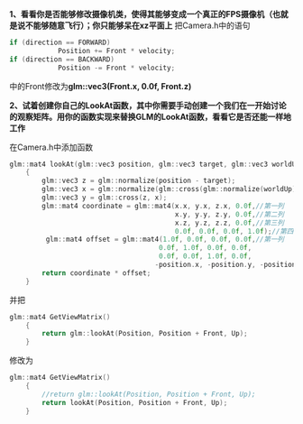 **1、看看你是否能够修改摄像机类，使得其能够变成一个真正的FPS摄像机（也就是说不能够随意飞行）；你只能够呆在xz平面上**
把Camera.h中的语句
```c++
if (direction == FORWARD)
            Position += Front * velocity;
if (direction == BACKWARD)
            Position -= Front * velocity;
```
中的Front修改为**glm::vec3(Front.x, 0.0f, Front.z)**

**2、试着创建你自己的LookAt函数，其中你需要手动创建一个我们在一开始讨论的观察矩阵。用你的函数实现来替换GLM的LookAt函数，看看它是否还能一样地工作**

在Camera.h中添加函数
```c++
glm::mat4 lookAt(glm::vec3 position, glm::vec3 target, glm::vec3 worldUp)
    {
        glm::vec3 z = glm::normalize(position - target);
        glm::vec3 x = glm::normalize(glm::cross(glm::normalize(worldUp), z));
        glm::vec3 y = glm::cross(z, x);
        glm::mat4 coordinate = glm::mat4(x.x, y.x, z.x, 0.0f,//第一列
                                         x.y, y.y, z.y, 0.0f,//第二列
                                         x.z, y.z, z.z, 0.0f,//第三列
                                         0.0f, 0.0f, 0.0f, 1.0f);//第四列
         glm::mat4 offset = glm::mat4(1.0f, 0.0f, 0.0f, 0.0f,//第一列
                                     0.0f, 1.0f, 0.0f, 0.0f,
                                     0.0f, 0.0f, 1.0f, 0.0f,
                                    -position.x, -position.y, -position.z, 1.0f);//第四列
        return coordinate * offset;
    }
```
并把
```c++
glm::mat4 GetViewMatrix()
    {
        return glm::lookAt(Position, Position + Front, Up);
    }
```
修改为
```c++
glm::mat4 GetViewMatrix()
    {
        //return glm::lookAt(Position, Position + Front, Up);
        return lookAt(Position, Position + Front, Up);
    }
```